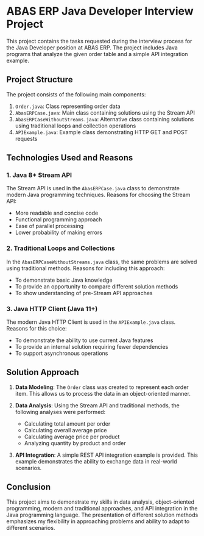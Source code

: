 # ABAS ERP Java Developer Interview Project

This project contains the tasks requested during the interview process for the Java Developer position at ABAS ERP. The project includes Java programs that analyze the given order table and a simple API integration example.

## Project Structure

The project consists of the following main components:

1. `Order.java`: Class representing order data
2. `AbasERPCase.java`: Main class containing solutions using the Stream API
3. `AbasERPCaseWithoutStreams.java`: Alternative class containing solutions using traditional loops and collection operations
4. `APIExample.java`: Example class demonstrating HTTP GET and POST requests

## Technologies Used and Reasons

### 1. Java 8+ Stream API

The Stream API is used in the `AbasERPCase.java` class to demonstrate modern Java programming techniques. Reasons for choosing the Stream API:

- More readable and concise code
- Functional programming approach
- Ease of parallel processing
- Lower probability of making errors

### 2. Traditional Loops and Collections

In the `AbasERPCaseWithoutStreams.java` class, the same problems are solved using traditional methods. Reasons for including this approach:

- To demonstrate basic Java knowledge
- To provide an opportunity to compare different solution methods
- To show understanding of pre-Stream API approaches

### 3. Java HTTP Client (Java 11+)

The modern Java HTTP Client is used in the `APIExample.java` class. Reasons for this choice:

- To demonstrate the ability to use current Java features
- To provide an internal solution requiring fewer dependencies
- To support asynchronous operations

## Solution Approach

1. **Data Modeling**: The `Order` class was created to represent each order item. This allows us to process the data in an object-oriented manner.

2. **Data Analysis**: Using the Stream API and traditional methods, the following analyses were performed:
   - Calculating total amount per order
   - Calculating overall average price
   - Calculating average price per product
   - Analyzing quantity by product and order

3. **API Integration**: A simple REST API integration example is provided. This example demonstrates the ability to exchange data in real-world scenarios.



## Conclusion

This project aims to demonstrate my skills in data analysis, object-oriented programming, modern and traditional approaches, and API integration in the Java programming language. The presentation of different solution methods emphasizes my flexibility in approaching problems and ability to adapt to different scenarios.